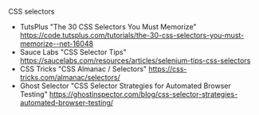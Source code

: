CSS selectors
- TutsPlus "The 30 CSS Selectors You Must Memorize"
https://code.tutsplus.com/tutorials/the-30-css-selectors-you-must-memorize--net-16048
- Sauce Labs "CSS Selector Tips"
https://saucelabs.com/resources/articles/selenium-tips-css-selectors
- CSS Tricks "CSS Almanac / Selectors"
https://css-tricks.com/almanac/selectors/
- Ghost Selector "CSS Selector Strategies for Automated Browser Testing"
https://ghostinspector.com/blog/css-selector-strategies-automated-browser-testing/
